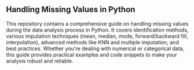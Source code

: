 ## Handling Missing Values in Python
This repository contains a comprehensive guide on handling missing values during the data analysis process in Python. It covers identification methods, various imputation techniques (mean, median, mode, forward/backward fill, interpolation), advanced methods like KNN and multiple imputation, and best practices. Whether you're dealing with numerical or categorical data, this guide provides practical examples and code snippets to make your analysis robust and reliable.
